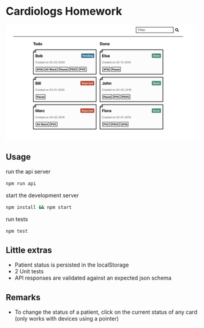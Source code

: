 # Cardiologs Homework

![render](images/render.png)

## Usage

run the api server

```bash
npm run api
```

start the development server

```bash
npm install && npm start
```

run tests

```bash
npm test
```

## Little extras

- Patient status is persisted in the localStorage
- 2 Unit tests
- API responses are validated against an expected json schema

## Remarks

- To change the status of a patient, click on the current status of any card (only works with devices using a pointer)
